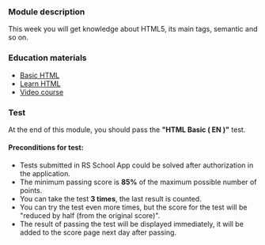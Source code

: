 ### Module description
This week you will get knowledge about HTML5, its main tags, semantic and so on. 

### Education materials
* [Basic HTML](https://www.freecodecamp.org/learn/responsive-web-design/#basic-html-and-html5)
* [Learn HTML](https://www.codecademy.com/learn/learn-html)
* [Video course](https://www.youtube.com/watch?v=Y1BlT4_c_SU&list=PL4cUxeGkcC9ibZ2TSBaGGNrgh4ZgYE6Cc&ab_channel=TheNetNinja)

### Test
At the end of this module, you should pass the **"HTML Basic ( EN )"** test.

#### Preconditions for test:
* Tests submitted in RS School App could be solved after authorization in the application.
* The minimum passing score is **85%** of the maximum possible number of points.
* You can take the test **3 times**, the last result is counted.
* You can try the test even more times, but the score for the test will be "reduced by half (from the original score)".
* The result of passing the test will be displayed immediately, it will be added to the score page next day after passing.

